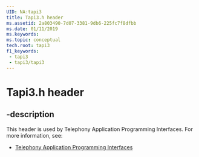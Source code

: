```yaml
---
UID: NA:tapi3
title: Tapi3.h header
ms.assetid: 2a803490-7d07-3381-9db6-225fc7f8dfbb
ms.date: 01/11/2019
ms.keywords: 
ms.topic: conceptual
tech.root: tapi3
f1_keywords:
 - tapi3
 - tapi3/tapi3
---
```


# Tapi3.h header


## -description

This header is used by Telephony Application Programming Interfaces. For more information, see:

- [Telephony Application Programming Interfaces](../_tapi3/index.md)

